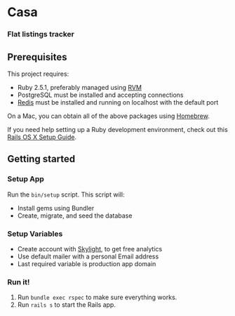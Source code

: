 # Casa
### Flat listings tracker

## Prerequisites

This project requires:

* Ruby 2.5.1, preferably managed using [RVM](http://rvm.io)
* PostgreSQL must be installed and accepting connections
* [Redis](http://redis.io) must be installed and running on localhost with the default port

On a Mac, you can obtain all of the above packages using [Homebrew](http://brew.sh).

If you need help setting up a Ruby development environment, check out this [Rails OS X Setup Guide](https://mattbrictson.com/rails-osx-setup-guide).

## Getting started

### Setup App

Run the `bin/setup` script. This script will:
* Install gems using Bundler
* Create, migrate, and seed the database

### Setup Variables
- Create account with [Skylight](https://www.skylight.io), to get free analytics
- Use default mailer with a personal Email address
- Last required variable is production app domain

### Run it!

1. Run `bundle exec rspec` to make sure everything works.
2. Run `rails s` to start the Rails app.
